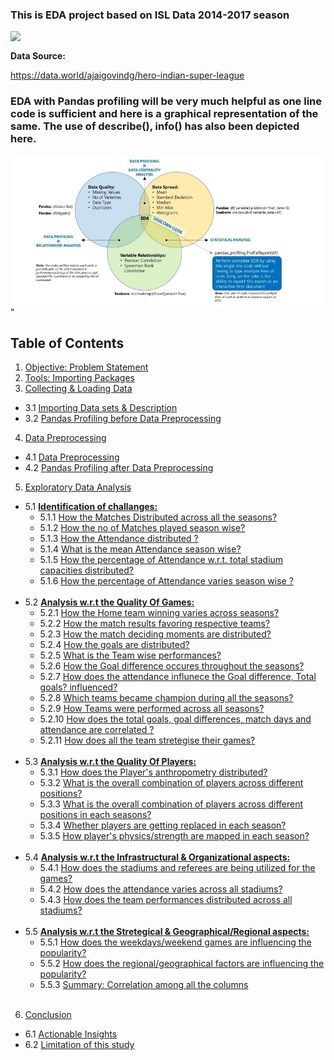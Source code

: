 ### **This is EDA project based on ISL Data 2014-2017 season**

<img src="https://github.com/pathakchiranjit1988/EDA_Projects_INSAID_June2020_batch/blob/master/ISL_pics.jpg?raw=true" align='left'><br/>

**Data Source:**

https://data.world/ajaigovindg/hero-indian-super-league


### EDA with Pandas profiling will be very much helpful as one line code is sufficient and here is a graphical representation of the same. The use of describe(), info() has also been depicted here.

<img src="https://github.com/pathakchiranjit/EDA_Projects_INSAID_June2020_batch/blob/master/EDA_snaps.JPG?raw=true" align='left'><br/>"


## Table of Contents

1. [Objective: Problem Statement](#section1)<br>
2. [Tools: Importing Packages](#section2)<br>
3. [Collecting & Loading Data](#section3)<br>
  - 3.1 [Importing Data sets & Description](#section301)<br>
  - 3.2 [Pandas Profiling before Data Preprocessing](#section302)<br>
4. [Data Preprocessing](#section4)<br>
  - 4.1 [Data Preprocessing](#section401)<br>
  - 4.2 [Pandas Profiling after Data Preprocessing](#section402)<br>
5. [Exploratory Data Analysis](#section5)<br>
  - 5.1 [**Identification of challanges:**](#section501)<br>
    - 5.1.1 [How the Matches Distributed across all the seasons?](#section50101)<br>
    - 5.1.2 [How the no of Matches played season wise?](#section50102)<br>
    - 5.1.3 [How the Attendance distributed ?](#section50103)<br>
    - 5.1.4 [What is the mean Attendance season wise?](#section50104)<br>
    - 5.1.5 [How the percentage of Attendance w.r.t. total stadium capacities distributed?](#section50105)<br>
    - 5.1.6 [How the percentage of Attendance varies season wise ?](#section50106)<br><br>
  - 5.2 [**Analysis w.r.t the Quality Of Games:**](#section502)<br>
      - 5.2.1 [How the Home team winning varies across seasons?](#section50201)<br>
      - 5.2.2 [How the match results favoring respective teams?](#section50202)<br>
      - 5.2.3 [How the match deciding moments are distributed?](#section50203)<br>
      - 5.2.4 [How the goals are distributed?](#section50204)<br>
      - 5.2.5 [What is the Team wise performances?](#section50205)<br> 
      - 5.2.6 [How the Goal difference occures throughout the seasons?](#section50206)<br> 
      - 5.2.7 [How does the attendance influnece the Goal difference, Total goals? influenced?](#section50207)<br>
      - 5.2.8 [Which teams became champion during all the seasons?](#section50208)<br>
      - 5.2.9 [How Teams were performed across all seasons?](#section50209)<br>
      - 5.2.10 [How does the total goals, goal differences, match days and attendance are correlated ?](#section50210)<br>
      - 5.2.11 [How does all the team stretegise their games?](#section50211)<br> <br>
  - 5.3 [**Analysis w.r.t the Quality Of Players:**](#section503)<br>
      - 5.3.1 [How does the Player's anthropometry distributed?](#section50301)<br>
      - 5.3.2 [What is the overall combination of players across different positions?](#section50302)<br>
      - 5.3.3 [What is the overall combination of players across different positions in each seasons?](#section50303)<br>
      - 5.3.4 [Whether players are getting replaced in each season?](#section50304)<br>
      - 5.3.5 [How player's physics/strength are mapped in each season?](#section50305)<br><br>
  - 5.4 [**Analysis w.r.t the Infrastructural & Organizational aspects:**](#section504)<br>
      - 5.4.1 [How does the stadiums and referees are being utilized for the games?](#section50401)<br>
      - 5.4.2 [How does the attendance varies across all stadiums?](#section50402)<br>
      - 5.4.3 [How does the team performances distributed across all stadiums?](#section50403)<br><br>
  - 5.5 [**Analysis w.r.t the Stretegical & Geographical/Regional aspects:**](#section505)<br>
      - 5.5.1 [How does the weekdays/weekend games are influencing the popularity?](#section50501)<br>
      - 5.5.2 [How does the regional/geographical factors are influencing the popularity?](#section50502)<br>
      - 5.5.3 [Summary: Correlation among all the columns](#section50503)<br><br> 
6. [Conclusion](#section6)
  - 6.1 [Actionable Insights](#section601)
  - 6.2 [Limitation of this study](#section602)
